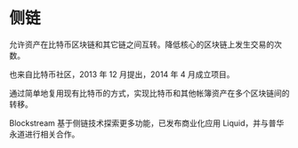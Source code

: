 # 侧链

允许资产在比特币区块链和其它链之间互转。降低核心的区块链上发生交易的次数。

也来自比特币社区，2013 年 12 月提出，2014 年 4 月成立项目。

通过简单地复用现有比特币的方式，实现比特币和其他帐簿资产在多个区块链间的转移。

Blockstream 基于侧链技术探索更多功能，已发布商业化应用 Liquid，并与普华永道进行相关合作。
